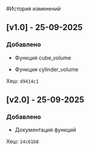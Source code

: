 

#История изменений

## [v1.0] - 25-09-2025
### Добавлено

- Функция cube_volume

- Функция cylinder_volume


Хеш: `d9414c1` 


## [v2.0] - 25-09-2025
### Добавлено

- Документация функций


Хеш: `14c61b8`
